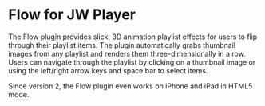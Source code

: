 # Flow for JW Player

The Flow plugin provides slick, 3D animation playlist effects for users to flip through their playlist items. The plugin automatically grabs thumbnail images from any playlist and renders them three-dimensionally in a row. Users can navigate through the playlist by clicking on a thumbnail image or using the left/right arrow keys and space bar to select items.

Since version 2, the Flow plugin even works on iPhone and iPad in HTML5 mode.
